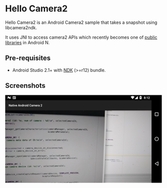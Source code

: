 Hello Camera2
=============
Hello Camera2 is an Android Camera2 sample that takes a snapshot using libcamera2ndk.

It uses JNI to access camera2 APIs which recently becomes one of 
[public libraries](http://android-developers.blogspot.kr/2016/06/improving-stability-with-private-cc.html)
in Android N.

Pre-requisites
--------------
- Android Studio 2.1+ with [NDK](https://developer.android.com/ndk/) (>=r12) bundle.

Screenshots
-----------
![screenshot](screenshot.png)

